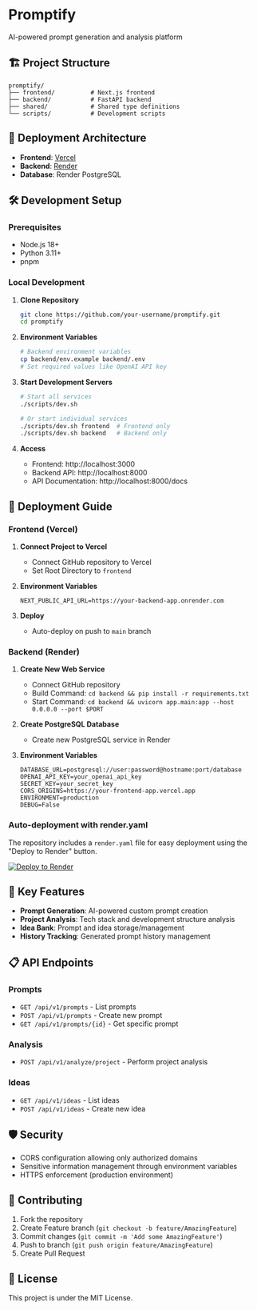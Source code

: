 # Promptify

AI-powered prompt generation and analysis platform

## 🏗️ Project Structure

```
promptify/
├── frontend/          # Next.js frontend
├── backend/           # FastAPI backend
├── shared/            # Shared type definitions
└── scripts/           # Development scripts
```

## 🚀 Deployment Architecture

- **Frontend**: [Vercel](https://vercel.com)
- **Backend**: [Render](https://render.com)
- **Database**: Render PostgreSQL

## 🛠️ Development Setup

### Prerequisites

- Node.js 18+
- Python 3.11+
- pnpm

### Local Development

1. **Clone Repository**
   ```bash
   git clone https://github.com/your-username/promptify.git
   cd promptify
   ```

2. **Environment Variables**
   ```bash
   # Backend environment variables
   cp backend/env.example backend/.env
   # Set required values like OpenAI API key
   ```

3. **Start Development Servers**
   ```bash
   # Start all services
   ./scripts/dev.sh

   # Or start individual services
   ./scripts/dev.sh frontend  # Frontend only
   ./scripts/dev.sh backend   # Backend only
   ```

4. **Access**
   - Frontend: http://localhost:3000
   - Backend API: http://localhost:8000
   - API Documentation: http://localhost:8000/docs

## 🚀 Deployment Guide

### Frontend (Vercel)

1. **Connect Project to Vercel**
   - Connect GitHub repository to Vercel
   - Set Root Directory to `frontend`

2. **Environment Variables**
   ```
   NEXT_PUBLIC_API_URL=https://your-backend-app.onrender.com
   ```

3. **Deploy**
   - Auto-deploy on push to `main` branch

### Backend (Render)

1. **Create New Web Service**
   - Connect GitHub repository
   - Build Command: `cd backend && pip install -r requirements.txt`
   - Start Command: `cd backend && uvicorn app.main:app --host 0.0.0.0 --port $PORT`

2. **Create PostgreSQL Database**
   - Create new PostgreSQL service in Render

3. **Environment Variables**
   ```
   DATABASE_URL=postgresql://user:password@hostname:port/database
   OPENAI_API_KEY=your_openai_api_key
   SECRET_KEY=your_secret_key
   CORS_ORIGINS=https://your-frontend-app.vercel.app
   ENVIRONMENT=production
   DEBUG=False
   ```

### Auto-deployment with render.yaml

The repository includes a `render.yaml` file for easy deployment using the "Deploy to Render" button.

[![Deploy to Render](https://render.com/images/deploy-to-render-button.svg)](https://render.com/deploy)

## 🔧 Key Features

- **Prompt Generation**: AI-powered custom prompt creation
- **Project Analysis**: Tech stack and development structure analysis
- **Idea Bank**: Prompt and idea storage/management
- **History Tracking**: Generated prompt history management

## 📋 API Endpoints

### Prompts
- `GET /api/v1/prompts` - List prompts
- `POST /api/v1/prompts` - Create new prompt
- `GET /api/v1/prompts/{id}` - Get specific prompt

### Analysis
- `POST /api/v1/analyze/project` - Perform project analysis

### Ideas
- `GET /api/v1/ideas` - List ideas
- `POST /api/v1/ideas` - Create new idea

## 🛡️ Security

- CORS configuration allowing only authorized domains
- Sensitive information management through environment variables
- HTTPS enforcement (production environment)

## 🤝 Contributing

1. Fork the repository
2. Create Feature branch (`git checkout -b feature/AmazingFeature`)
3. Commit changes (`git commit -m 'Add some AmazingFeature'`)
4. Push to branch (`git push origin feature/AmazingFeature`)
5. Create Pull Request

## 📄 License

This project is under the MIT License. 